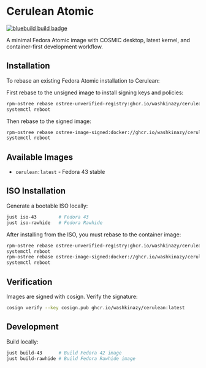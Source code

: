 # Cerulean Atomic

[![bluebuild build badge](https://github.com/washkinazy/cerulean-atomic/actions/workflows/build.yml/badge.svg)](https://github.com/washkinazy/cerulean-atomic/actions/workflows/build.yml)

A minimal Fedora Atomic image with COSMIC desktop, latest kernel, and container-first development workflow.

## Installation

To rebase an existing Fedora Atomic installation to Cerulean:

First rebase to the unsigned image to install signing keys and policies:
```bash
rpm-ostree rebase ostree-unverified-registry:ghcr.io/washkinazy/cerulean:latest
systemctl reboot
```

Then rebase to the signed image:
```bash
rpm-ostree rebase ostree-image-signed:docker://ghcr.io/washkinazy/cerulean:latest
systemctl reboot
```

## Available Images

- `cerulean:latest` - Fedora 43 stable

## ISO Installation

Generate a bootable ISO locally:
```bash
just iso-43        # Fedora 43
just iso-rawhide   # Fedora Rawhide
```

After installing from the ISO, you must rebase to the container image:
```bash
rpm-ostree rebase ostree-unverified-registry:ghcr.io/washkinazy/cerulean:latest
systemctl reboot
rpm-ostree rebase ostree-image-signed:docker://ghcr.io/washkinazy/cerulean:latest
systemctl reboot
```

## Verification

Images are signed with cosign. Verify the signature:

```bash
cosign verify --key cosign.pub ghcr.io/washkinazy/cerulean:latest
```

## Development

Build locally:
```bash
just build-43      # Build Fedora 42 image
just build-rawhide # Build Fedora Rawhide image
```
